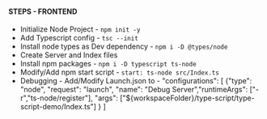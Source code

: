 #### STEPS - FRONTEND

- Initialize Node Project - `npm init -y`
- Add Typescript config - `tsc --init`
- Install node types as Dev dependency - `npm i -D @types/node`
- Create Server and Index files
- Install npm packages - `npm i -D typescript ts-node`
- Modify/Add npm start script - `start: ts-node src/Index.ts`
- Debugging - Add/Modify Launch.json to -
  "configurations": [
  {"type": "node", "request": "launch", "name": "Debug Server","runtimeArgs": ["-r","ts-node/register"], "args": ["${workspaceFolder}/type-script/type-script-demo/Index.ts"]
  }
  ]
